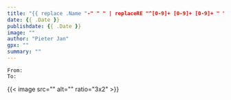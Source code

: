```yaml
---
title: "{{ replace .Name "-" " " | replaceRE "^[0-9]+ [0-9]+ [0-9]+ " "" | title }}"
date: {{ .Date }}
publishdate: {{ .Date }}
image: ""
author: "Pieter Jan"
gpx: ""
summary: ""
---
```


`From: `<br/>
`To: `

{{< image src="" alt="" ratio="3x2" >}}
